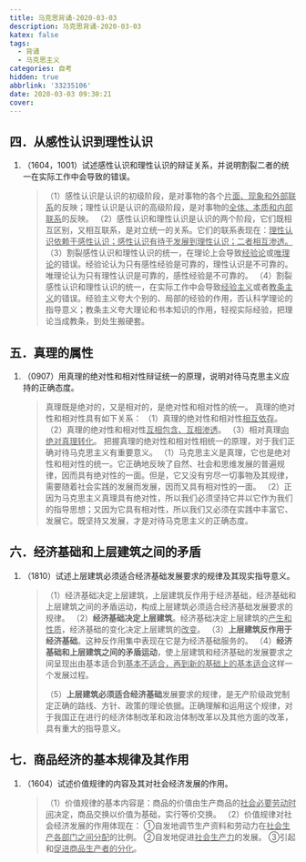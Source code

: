 ```yaml
---
title: 马克思背诵-2020-03-03
description: 马克思背诵-2020-03-03
katex: false
tags:
  - 背诵
  - 马克思主义
categories: 自考
hidden: true
abbrlink: '33235106'
date: 2020-03-03 09:30:21
cover:
---
```


## 四．从感性认识到理性认识

1. （1604，1001）试述感性认识和理性认识的辩证关系，并说明割裂二者的统一在实际工作中会导致的错误。

   > （1）感性认识是认识的初级阶段，是对事物的各个<u>片面、现象和外部联系</u>的反映；理性认识是认识的高级阶段，是对事物的<u>全体、本质和内部联系</u>的反映。
   > （2）感性认识和理性认识是认识的两个阶段，它们既相互区别，又相互联系，是对立统一的关系。它们的联系表现在：<u>理性认识依赖于感性认识；感性认识有待于发展到理性认识；二者相互渗透。</u>
   > （3）割裂感性认识和理性认识的统一，在理论上会导致<u>经验论</u>或<u>唯理论</u>的错误。经验论认为只有感性经验是可靠的，理性认识是不可靠的。唯理论认为只有理性认识是可靠的，感性经验是不可靠的。
   > （4）割裂感性认识和理性认识的统一，在实际工作中会导致<u>经验主义</u>或者<u>教条主义</u>的错误。经验主义夸大个别的、局部的经验的作用，否认科学理论的指导意义；教条主义夸大理论和书本知识的作用，轻视实际经验，把理论当成教条，到处生搬硬套。

## 五．真理的属性

1. （0907）用真理的绝对性和相对性辩证统一的原理，说明对待马克思主义应持的正确态度。

   > 真理既是绝对的，又是相对的，是绝对性和相对性的统一。
   > 真理的绝对性和相对性具有如下关系：
   > （1）真理的绝对性和相对性<u>相互依存</u>。
   > （2）真理的绝对性和相对性<u>互相包含、互相渗透</u>。
   > （3）相对真理<u>向绝对真理转化</u>。
   > 把握真理的绝对性和相对性相统一的原理，对于我们正确对待马克思主义有重要意义。
   > （1）马克思主义是真理，它也是绝对性和相对性的统一。它正确地反映了自然、社会和思维发展的普遍规律，因而具有绝对性的一面。但是，它又没有穷尽一切事物及其规律，需要随着社会实践的发展而发展，因而又具有相对性的一面。
   > （2）正因为马克思主义真理具有绝对性，所以我们必须坚持它并以它作为我们的指导思想；又因为它具有相对性，所以我们又必须在实践中丰富它、发展它。既坚持又发展，才是对待马克思主义的正确态度。

## 六．经济基础和上层建筑之间的矛盾

1. （1810）试述上层建筑必须适合经济基础发展要求的规律及其现实指导意义。

   > （1）经济基础决定上层建筑，上层建筑反作用于经济基础，经济基础和上层建筑之间的矛盾运动，构成上层建筑必须适合经济基础发展要求的规律。
   > （2）**经济基础决定上层建筑**。经济基础决定上层建筑的<u>产生和性质</u>，经济基础的变化决定上层建筑的<u>改变</u>。
   > （3）**上层建筑反作用于经济基础**。这种反作用集中表现在它是为经济基础服务的。
   > （4）**经济基础和上层建筑之间的矛盾运动**，使上层建筑和经济基础的发展要求之间呈现出由基本适合到<u>基本不适合，再到新的基础上的基本适合</u>这样一个发展过程。
   >
   > （5）**上层建筑必须适合经济基础**发展要求的规律，是无产阶级政党制定正确的路线、方针、政策的理论依据。正确理解和运用这个规律，对于我国正在进行的经济体制改革和政治体制改革以及其他方面的改革，具有重大的指导意义。

## 七．商品经济的基本规律及其作用

1. （1604）试述价值规律的内容及其对社会经济发展的作用。

   > （1）价值规律的基本内容是：商品的价值由生产商品的<u>社会必要劳动时间</u>决定，商品交换以价值为基础，实行等价交换。
   > （2）价值规律对社会经济发展的作用体现在：
   > ①自发地调节生产资料和劳动力在<u>社会生产各部门之间分配</u>的比例。
   > ②自发地促进<u>社会生产力</u>的发展。
   > ③引起和<u>促进商品生产者的分化</u>。